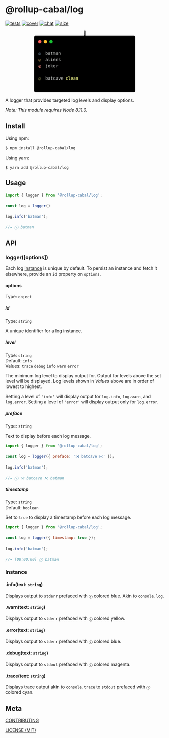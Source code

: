[tests]: 	https://img.shields.io/circleci/project/github/rollup-cabal/log.svg
[tests-url]: https://circleci.com/gh/rollup-cabal/log

[cover]: https://codecov.io/gh/rollup-cabal/log/branch/master/graph/badge.svg
[cover-url]: https://codecov.io/gh/rollup-cabal/log

[chat]: https://img.shields.io/badge/gitter-rollup%2Frollup-brightgreen.svg
[chat-url]: https://gitter.im/rollup/rollup

[size]: https://packagephobia.now.sh/badge?p=log
[size-url]: https://packagephobia.now.sh/result?p=log

# @rollup-cabal/log

[![tests][tests]][tests-url]
[![cover][cover]][cover-url]
[![chat][chat]][chat-url]
[![size][size]][size-url]

<p align="center">
🌳
	<br>
	<img src=".github/screenshot.svg" width="320">
	<br>
</p>

A logger that provides targeted log levels and display options.

_Note: This module requires Node 8.11.0._

## Install

Using npm:

```console
$ npm install @rollup-cabal/log
```

Using yarn:

```console
$ yarn add @rollup-cabal/log
```

## Usage

```js
import { logger } from '@rollup-cabal/log';

const log = logger()

log.info('batman');

//→ ⓡ batman
```

## API

### logger([options])

Each log [instance](#instance) is unique by default. To persist an instance and
fetch it elsewhere, provide an `id` property on `options`.

#### options

Type: `object`

##### id

Type: `string`

A unique identifier for a log instance.

##### level

Type: `string`<br>
Default: `info`<br>
Values: `trace` `debug` `info` `warn` `error`

The minimum log level to display output for. Output for levels above the set
level will be displayed. Log levels shown in _Values_ above are in order of
lowest to highest.

Setting a level of `'info'` will display output for `log.info`,
`log.warn`, and `log.error`. Setting a level of `'error'` will display output
only for `log.error`.

##### preface

Type: `string`

Text to display before each log message.

```js
import { logger } from '@rollup-cabal/log';

const log = logger({ preface: '⋊ batcave ⋉' });

log.info('batman');

//→ ⓡ ⋊ batcave ⋉ batman
```

##### timestamp

Type: `string`<br>
Default: `boolean`

Set to `true` to display a timestamp before each log message.

```js
import { logger } from '@rollup-cabal/log';

const log = logger({ timestamp: true });

log.info('batman');

//→ [00:00:00] ⓡ batman
```

### Instance

#### .info(text: `string`)

Displays output to `stderr` prefaced with `ⓡ` colored blue. Akin to
`console.log`.

#### .warn(text: `string`)

Displays output to `stderr` prefaced with `ⓡ` colored yellow.

#### .error(text: `string`)

Displays output to `stderr` prefaced with `ⓡ` colored blue.

#### .debug(text: `string`)

Displays output to `stdout` prefaced with `ⓡ` colored magenta.

#### .trace(text: `string`)

Displays trace output akin to `console.trace` to `stdout` prefaced with `ⓡ`
colored cyan.

## Meta

[CONTRIBUTING](./.github/CONTRIBUTING)

[LICENSE (MIT)](./LICENSE)
